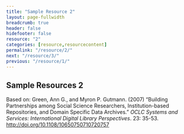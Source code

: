 ```yaml
---
title: "Sample Resource 2"
layout: page-fullwidth
breadcrumb: true
header: false
hidefooter: false
resource: "2"
categories: [resource,resourcecontent]
permalink: "/resource/2/"
next: "/resource/3/"
previous: "/resource/1/"
---
```

## Sample Resources 2


Based on: Green, Ann G., and Myron P. Gutmann. (2007) “Building
Partnerships among Social Science Researchers, Institution-based
Repositories, and Domain Specific Data Archives.” *OCLC Systems and
Services: International Digital Library Perspectives*. 23: 35-53.
<http://doi.org/10.1108/10650750710720757>
